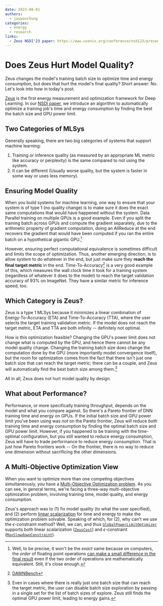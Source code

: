 ```yaml
---
date: 2023-08-01
authors:
  - jaywonchung
categories:
  - energy
  - research
links:
  - Zeus NSDI'23 paper: https://www.usenix.org/conference/nsdi23/presentation/you
---
```


# Does Zeus Hurt Model Quality?

Zeus changes the model's training batch size to optimize time and energy consumption, but does that hurt the model's final quality?
Short answer: No.
Let's look into how in today's post.

<!-- more -->

[Zeus](https://ml.energy/zeus) is the first energy measurement and optimization framework for Deep Learning.
In our [NSDI paper](https://www.usenix.org/conference/nsdi23/presentation/you), we introduce an algorithm to automatically optimize a training job's time and energy consumption by finding the best the batch size and GPU power limit.

## Two Categories of MLSys

Generally speaking, there are two big categories of systems that support machine learning:

1. Training or inference quality (as measured by an appropriate ML metric like accuracy or perplexity) is the same compared to not using the system.
2. It can be different (Usually worse quality, but the system is faster in some way or uses less memory).

## Ensuring Model Quality

When you build systems for machine learning, one way to ensure that your system is of type 1 (no quality change) is to make sure it does the exact same computations that would have happened without the system.
Data Parallel training on multiple GPUs is a good example.
Even if you split the training batch across GPUs and compute the gradient separately, due to the arithmetic property of gradient computation, doing an AllReduce at the end recovers the gradient that would have been computed if you ran the entire batch on a hypothetical gigantic GPU.[^1]

However, ensuring perfect computational equivalence is sometimes difficult and limits the scope of optimization.
Thus, another emerging direction, is to allow system to do whatever in the end, but just make sure they **reach the final target metric** in the end.
Time-To-Accuracy[^2] is a very good example of this, which measures the wall clock time it took for a training system (regardless of whatever it does to the model) to reach the target validation accuracy of 93% on ImageNet.
They have a similar metric for inference speed, too.

## Which Category is Zeus?

Zeus is a type 1 MLSys because it minimizes a linear combination of Energy-To-Accuracy (ETA) and Time-To-Accuracy (TTA), where the user selects the target training validation metric.
If the model does not reach the target metric, ETA and TTA are both infinity -- definitely not optimal.

How is this optimization feasible?
Changing the GPU's power limit does not change what is computed by the GPU, and hence there cannot be any model quality change.
Changing the training batch size does change the computation done by the GPU (more importantly model convergence itself), but the room for optimization comes from the fact that there isn't just one batch size that can reach the target metric; there can be a couple, and Zeus will automatically find the best batch size among them.[^3]

All in all, Zeus does not hurt model quality by design.

## What about Performance?

Performance, or more specifically training throughput, depends on the model and what you compare against.
So there's a Pareto frontier of DNN training time and energy on GPUs.
If the initial batch size and GPU power limit you've been using was *not* on the Pareto frontier, Zeus will reduce *both* training time and energy consumption by finding the optimal batch size and GPU power limit.
However, if you happened to be training with the time-optimal configuration, but you still wanted to reduce energy consumption, Zeus will have to trade performance to reduce energy consumption.
That is just how Pareto frontiers work -- On the frontier, there is no way to reduce one dimension without sacrificing the other dimensions.

## A Multi-Objective Optimization View

When you want to optimize more than one competing objectives simultaneously, you have a [Multi-Objective Optimization problem](https://en.wikipedia.org/wiki/Multi-objective_optimization).
As you can see, in general terms, we're facing a three-way multi-objective optimization problem, involving training time, model quality, and energy consumption.

Zeus's approach was to (1) fix model quality (to what the user specified), and (2) perform [linear scalarization](https://en.wikipedia.org/wiki/Multi-objective_optimization#Scalarizing) for time and energy to make the optimization problem solvable.
Speaking of which, for (2), why can't we use the $\epsilon$-constraint method?
Well, we can, and thus [`GlobalPowerLimitOptimizer`](https://ml.energy/zeus/getting_started/#globalpowerlimitoptimizer) supports both linear scalarization ([`ZeusCost`](https://ml.energy/zeus/reference/optimizer/power_limit/#zeus.optimizer.power_limit.ZeusCost)) and $\epsilon$-constraint ([`MaxSlowdownConstraint`](https://ml.energy/zeus/reference/optimizer/power_limit/#zeus.optimizer.power_limit.MaxSlowdownConstraint)).


[^1]: Well, to be precise, it won't be the *exact* same because on computers, the *order* of floating point operations [can make a small difference in the final result](https://en.wikipedia.org/wiki/Floating-point_arithmetic#Accuracy_problems) even if the two order of operations are mathematically equivalent. Still, it's close enough.
[^2]: [DAWNBench](https://dawn.cs.stanford.edu/benchmark/)
[^3]: Even in cases where there is really just one batch size that can reach the target metric, the user can disable batch size exploration by passing in a single set for the list of batch sizes of explore. Zeus still finds the optimal GPU power limit, leading to energy gains.
